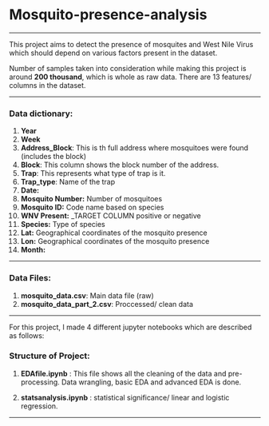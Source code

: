 # Mosquito-presence-analysis

---

This project aims to detect the presence of mosquites and West Nile Virus which should depend on various factors present in the dataset.

Number of samples taken into consideration while making this project is around __200 thousand__, which is whole as raw data. There are 13 features/ columns in the dataset.


---

### Data dictionary:

1. __Year__
2. __Week__
3. __Address_Block__: This is th full address where mosquitoes were found (includes the block)
4. __Block__: This column shows the block number of the address.
5. __Trap__: This represents what type of trap is it.
6. __Trap_type__: Name of the trap
7. __Date:__
8. __Mosquito Number:__ Number of mosquitoes
9. __Mosquito ID:__ Code name based on species
10. __WNV Present:__ _TARGET COLUMN positive or negative
11. __Species:__ Type of species
12. __Lat:__ Geographical coordinates of the mosquito presence
13. __Lon:__ Geographical coordinates of the mosquito presence
14. __Month:__

---

### Data Files:

1. __mosquito_data.csv__: Main data file (raw)
2. __mosquito_data_part_2.csv__: Proccessed/ clean data 

---

For this project, I made 4 different jupyter notebooks which are described as follows:

### Structure of Project:

1. __EDAfile.ipynb__ : This file shows all the cleaning of the data and pre-processing. Data wrangling, basic EDA and advanced EDA is done.

2. __statsanalysis.ipynb__ : statistical significance/ linear and logistic regression.

---
